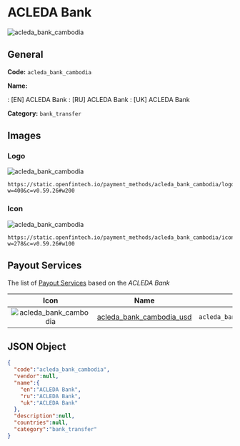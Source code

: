 
# ACLEDA Bank 
![acleda_bank_cambodia](https://static.openfintech.io/payment_methods/acleda_bank_cambodia/logo.svg?w=400&c=v0.59.26#w200)  

## General 
**Code:** `acleda_bank_cambodia` 
 
**Name:** 
 
:	[EN] ACLEDA Bank 
:	[RU] ACLEDA Bank 
:	[UK] ACLEDA Bank 
 
**Category:** `bank_transfer` 
 

## Images 

### Logo 
![acleda_bank_cambodia](https://static.openfintech.io/payment_methods/acleda_bank_cambodia/logo.svg?w=400&c=v0.59.26#w200)  

```
https://static.openfintech.io/payment_methods/acleda_bank_cambodia/logo.svg?w=400&c=v0.59.26#w200
```  

### Icon 
![acleda_bank_cambodia](https://static.openfintech.io/payment_methods/acleda_bank_cambodia/icon.svg?w=278&c=v0.59.26#w100)  

```
https://static.openfintech.io/payment_methods/acleda_bank_cambodia/icon.svg?w=278&c=v0.59.26#w100
```  

## Payout Services 
 
The list of [Payout Services](/payout-services/) based on the _ACLEDA Bank_ 

|Icon|Name|Code| 
|:---:|:---:|:---:| 
|![acleda_bank_cambodia](https://static.openfintech.io/payout_methods/acleda_bank_cambodia/icon.svg?w=278&c=v0.59.26#w40) |[acleda_bank_cambodia_usd](/payout-services/acleda_bank_cambodia_usd/)|`acleda_bank_cambodia_usd`| 
 

## JSON Object 

```json
{
  "code":"acleda_bank_cambodia",
  "vendor":null,
  "name":{
    "en":"ACLEDA Bank",
    "ru":"ACLEDA Bank",
    "uk":"ACLEDA Bank"
  },
  "description":null,
  "countries":null,
  "category":"bank_transfer"
}
```  
